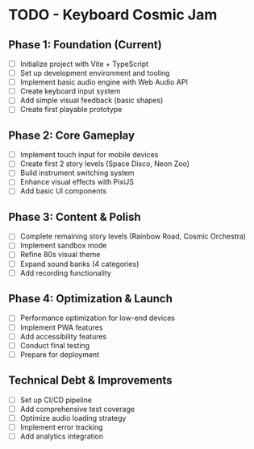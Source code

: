# TODO - Keyboard Cosmic Jam

## Phase 1: Foundation (Current)
- [ ] Initialize project with Vite + TypeScript
- [ ] Set up development environment and tooling
- [ ] Implement basic audio engine with Web Audio API
- [ ] Create keyboard input system
- [ ] Add simple visual feedback (basic shapes)
- [ ] Create first playable prototype

## Phase 2: Core Gameplay
- [ ] Implement touch input for mobile devices
- [ ] Create first 2 story levels (Space Disco, Neon Zoo)
- [ ] Build instrument switching system
- [ ] Enhance visual effects with PixiJS
- [ ] Add basic UI components

## Phase 3: Content & Polish
- [ ] Complete remaining story levels (Rainbow Road, Cosmic Orchestra)
- [ ] Implement sandbox mode
- [ ] Refine 80s visual theme
- [ ] Expand sound banks (4 categories)
- [ ] Add recording functionality

## Phase 4: Optimization & Launch
- [ ] Performance optimization for low-end devices
- [ ] Implement PWA features
- [ ] Add accessibility features
- [ ] Conduct final testing
- [ ] Prepare for deployment

## Technical Debt & Improvements
- [ ] Set up CI/CD pipeline
- [ ] Add comprehensive test coverage
- [ ] Optimize audio loading strategy
- [ ] Implement error tracking
- [ ] Add analytics integration